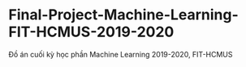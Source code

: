 # Final-Project-Machine-Learning-FIT-HCMUS-2019-2020
Đồ án cuối kỳ học phần Machine Learning 2019-2020, FIT-HCMUS
